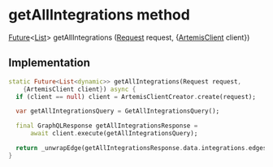 


# getAllIntegrations method








[Future](https://api.flutter.dev/flutter/dart-async/Future-class.html)&lt;[List](https://api.flutter.dev/flutter/dart-core/List-class.html)> getAllIntegrations
([Request](../../request_request/Request-class.md) request, {[ArtemisClient](https://pub.dev/documentation/artemis/6.18.4/client/ArtemisClient-class.html) client})








## Implementation

```dart
static Future<List<dynamic>> getAllIntegrations(Request request,
    {ArtemisClient client}) async {
  if (client == null) client = ArtemisClientCreator.create(request);

  var getAllIntegrationsQuery = GetAllIntegrationsQuery();

  final GraphQLResponse getAllIntegrationsResponse =
      await client.execute(getAllIntegrationsQuery);

  return _unwrapEdge(getAllIntegrationsResponse.data.integrations.edges);
}
```







